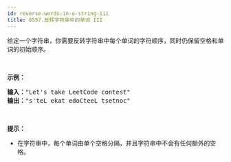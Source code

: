 ```yaml
---
id: reverse-words-in-a-string-iii
title: 0557.反转字符串中的单词 III
---
```

给定一个字符串，你需要反转字符串中每个单词的字符顺序，同时仍保留空格和单词的初始顺序。

 

**示例：**


<pre><strong>输入：</strong>&#34;Let&#39;s take LeetCode contest&#34;<br/><strong>输出：</strong>&#34;s&#39;teL ekat edoCteeL tsetnoc&#34;<br/></pre>

 

**<strong><strong><strong>提示：</strong></strong></strong>**


- 在字符串中，每个单词由单个空格分隔，并且字符串中不会有任何额外的空格。
